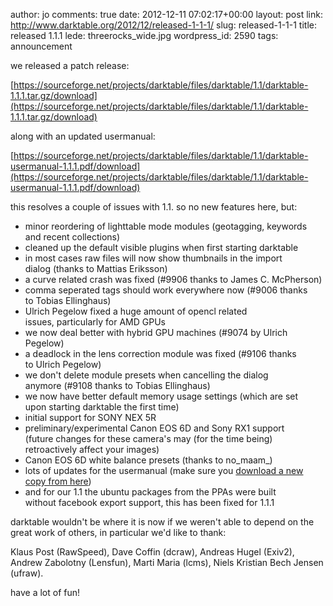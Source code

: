 author: jo
comments: true
date: 2012-12-11 07:02:17+00:00
layout: post
link: http://www.darktable.org/2012/12/released-1-1-1/
slug: released-1-1-1
title: released 1.1.1
lede: threerocks_wide.jpg
wordpress_id: 2590
tags: announcement

we released a patch release:

[https://sourceforge.net/projects/darktable/files/darktable/1.1/darktable-1.1.1.tar.gz/download](https://sourceforge.net/projects/darktable/files/darktable/1.1/darktable-1.1.1.tar.gz/download)

along with an updated usermanual:

[https://sourceforge.net/projects/darktable/files/darktable/1.1/darktable-usermanual-1.1.1.pdf/download](https://sourceforge.net/projects/darktable/files/darktable/1.1/darktable-usermanual-1.1.1.pdf/download)

this resolves a couple of issues with 1.1. so no new features here, but:

* minor reordering of lighttable mode modules (geotagging, keywords and recent collections)
* cleaned up the default visible plugins when first starting darktable
* in most cases raw files will now show thumbnails in the import dialog (thanks to Mattias Eriksson)
* a curve related crash was fixed (#9906 thanks to James C. McPherson)
* comma seperated tags should work everywhere now (#9006 thanks to Tobias Ellinghaus)
* Ulrich Pegelow fixed a huge amount of opencl related issues, particularly for AMD GPUs
* we now deal better with hybrid GPU machines (#9074 by Ulrich Pegelow)
* a deadlock in the lens correction module was fixed (#9106 thanks to Ulrich Pegelow)
* we don't delete module presets when cancelling the dialog anymore (#9108 thanks to Tobias Ellinghaus)
* we now have better default memory usage settings (which are set upon starting darktable the first time)
* initial support for SONY NEX 5R
* preliminary/experimental Canon EOS 6D and Sony RX1 support (future changes for these camera's may (for the time being) retroactively affect your images)
* Canon EOS 6D white balance presets (thanks to no_maam_)
* lots of updates for the usermanual (make sure you [download a new copy from here](https://sourceforge.net/projects/darktable/files/darktable/1.1/darktable-usermanual-1.1.1.pdf/download))
* and for our 1.1 the ubuntu packages from the PPAs were built without facebook export support, this has been fixed for 1.1.1

darktable wouldn't be where it is now if we weren't able to depend on
the great work of others, in particular we'd like to thank:

Klaus Post (RawSpeed), Dave Coffin (dcraw), Andreas Hugel (Exiv2),
Andrew Zabolotny (Lensfun), Marti Maria (lcms), Niels Kristian Bech Jensen (ufraw).

have a lot of fun!
